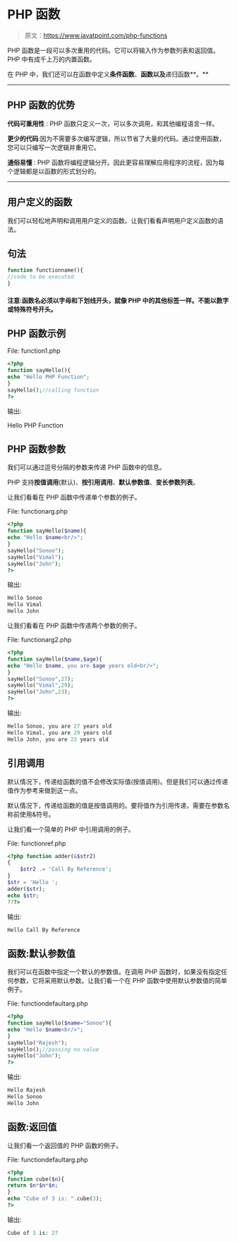# PHP 函数

> 原文：<https://www.javatpoint.com/php-functions>

PHP 函数是一段可以多次重用的代码。它可以将输入作为参数列表和返回值。PHP 中有成千上万的内置函数。

在 PHP 中，我们还可以在函数中定义**条件函数**、**函数以及**递归函数**。**

* * *

## PHP 函数的优势

**代码可重用性** : PHP 函数只定义一次，可以多次调用，和其他编程语言一样。

**更少的代码**:因为不需要多次编写逻辑，所以节省了大量的代码。通过使用函数，您可以只编写一次逻辑并重用它。

**通俗易懂** : PHP 函数将编程逻辑分开。因此更容易理解应用程序的流程，因为每个逻辑都是以函数的形式划分的。

* * *

## 用户定义的函数

我们可以轻松地声明和调用用户定义的函数。让我们看看声明用户定义函数的语法。

## 句法

```php
function functionname(){
//code to be executed
}

```

#### 注意:函数名必须以字母和下划线开头，就像 PHP 中的其他标签一样。不能以数字或特殊符号开头。

## PHP 函数示例

File: function1.php

```php
<?php
function sayHello(){
echo "Hello PHP Function";
}
sayHello();//calling function
?>

```

输出:

Hello PHP Function

## PHP 函数参数

我们可以通过逗号分隔的参数来传递 PHP 函数中的信息。

PHP 支持**按值调用**(默认)、**按引用调用**、**默认参数值**、**变长参数列表**。

让我们看看在 PHP 函数中传递单个参数的例子。

File: functionarg.php

```php
<?php
function sayHello($name){
echo "Hello $name<br/>";
}
sayHello("Sonoo");
sayHello("Vimal");
sayHello("John");
?>

```

输出:

```php
Hello Sonoo
Hello Vimal
Hello John

```

让我们看看在 PHP 函数中传递两个参数的例子。

File: functionarg2.php

```php
<?php
function sayHello($name,$age){
echo "Hello $name, you are $age years old<br/>";
}
sayHello("Sonoo",27);
sayHello("Vimal",29);
sayHello("John",23);
?>

```

输出:

```php
Hello Sonoo, you are 27 years old
Hello Vimal, you are 29 years old
Hello John, you are 23 years old

```

## 引用调用

默认情况下，传递给函数的值不会修改实际值(按值调用)。但是我们可以通过传递值作为参考来做到这一点。

默认情况下，传递给函数的值是按值调用的。要将值作为引用传递，需要在参数名称前使用&符号。

让我们看一个简单的 PHP 中引用调用的例子。

File: functionref.php

```php
<?php function adder(&$str2)
{
    $str2 .= 'Call By Reference';
}
$str = 'Hello ';
adder($str);
echo $str;
???>

```

输出:

```php
Hello Call By Reference

```

## 函数:默认参数值

我们可以在函数中指定一个默认的参数值。在调用 PHP 函数时，如果没有指定任何参数，它将采用默认参数。让我们看一个在 PHP 函数中使用默认参数值的简单例子。

File: functiondefaultarg.php

```php
<?php
function sayHello($name="Sonoo"){
echo "Hello $name<br/>";
}
sayHello("Rajesh");
sayHello();//passing no value
sayHello("John");
?>

```

输出:

```php
Hello Rajesh
Hello Sonoo
Hello John

```

## 函数:返回值

让我们看一个返回值的 PHP 函数的例子。

File: functiondefaultarg.php

```php
<?php
function cube($n){
return $n*$n*$n;
}
echo "Cube of 3 is: ".cube(3);
?>

```

输出:

```php
Cube of 3 is: 27

```